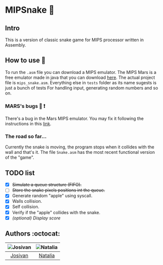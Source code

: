 # MIPSnake :snake:

## Intro

This is a version of classic snake game for MIPS processor written in Assembly.

## How to use :apple:

To run the `.asm` file you can download a MIPS emulator. The MIPS Mars is
a free emulator made in java that you can download [here](http://courses.missouristate.edu/KenVollmar/mars/).
The actual project file is `mips_snake.asm`. Everything else in `tests` folder as its name sugests is just a bunch of tests For
handling input, generating random numbers and so on.

### MARS's bugs :bug: :exclamation: 

There's a bug in the Mars MIPS emulator. You may fix it following the instructions in this [link](https://dtconfect.wordpress.com/2013/02/09/mars-mips-simulator-lockup-hackfix/).

### The road so far...

Currently the snake is moving, the program stops when it collides with the wall and that's it. The file `Snake.asm` has the most recent functional version of the "game". 

## TODO list

- [x] ~~Simulate a queue structure (FIFO).~~
- [ ] ~~Store the snake pixels positions int the queue.~~
- [x] Generate random "apple" using syscall.
- [x] Walls collision.
- [x] Self collision.
- [x] Verify if the "apple" collides with the snake.
- [x] *(optional) Display score* 

## Authors :octocat:

|             ![Josivan][author1]           |         ![Natalia][author2]           |
|:-----------------------------------------:|:-------------------------------------:|
|[Josivan](https://github.com/JoMedeiros/)  | [Natalia](https://github.com/bnatalha)|

[author1]: https://avatars3.githubusercontent.com/u/23501167?s=180&v=4
[author2]: https://avatars1.githubusercontent.com/u/26307836?s=180&v=4

